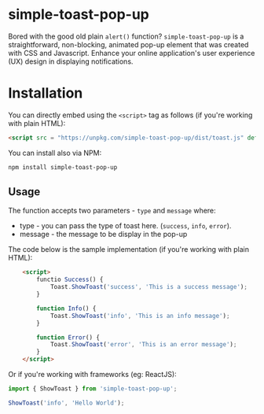 # simple-toast-pop-up

Bored with the good old plain `alert()` function? `simple-toast-pop-up` is a straightforward, non-blocking, animated pop-up element that was created with CSS and Javascript. Enhance your online application's user experience (UX) design in displaying notifications.

# Installation
You can directly embed using the `<script>` tag as follows (if you're working with plain HTML):

```HTML
<script src = "https://unpkg.com/simple-toast-pop-up/dist/toast.js" defer></script>
```

You can install also via NPM:

```bash
npm install simple-toast-pop-up
```

## Usage
The function accepts two parameters - `type` and `message` where:

* type - you can pass the type of toast here. (`success`, `info`, `error`).
* message - the message to be display in the pop-up

The code below is the sample implementation (if you're working with plain HTML):

```HTML
    <script>
        functio Success() {
            Toast.ShowToast('success', 'This is a success message');
        }

        function Info() {
            Toast.ShowToast('info', 'This is an info message');
        }

        function Error() {
            Toast.ShowToast('error', 'This is an error message');
        }
    </script>
```
Or if you're working with frameworks (eg: ReactJS):

```Javascript
import { ShowToast } from 'simple-toast-pop-up';

ShowToast('info', 'Hello World');
```